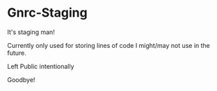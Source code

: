 # Gnrc-Staging
It's staging man!


Currently only used for storing lines of code I might/may not use in the future.

Left Public intentionally

Goodbye!
